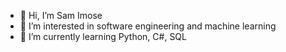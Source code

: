 - 👋 Hi, I’m Sam Imose
- 👀 I’m interested in software engineering and machine learning
- 🌱 I’m currently learning Python, C#, SQL
<!---
asapsui/asapsui is a ✨ special ✨ repository because its `README.md` (this file) appears on your GitHub profile.
You can click the Preview link to take a look at your changes.
--->
